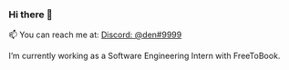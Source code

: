 ### Hi there 👋

📫 You can reach me at: [Discord: @den#9999](https://discord.com/new)

I’m currently working as a Software Engineering Intern with FreeToBook.
